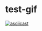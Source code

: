 # test-gif

[![asciicast](https://asciinema.org/a/tmEWSexT09rkQBVgCc8BSWE5h.svg)](https://asciinema.org/a/tmEWSexT09rkQBVgCc8BSWE5h)
